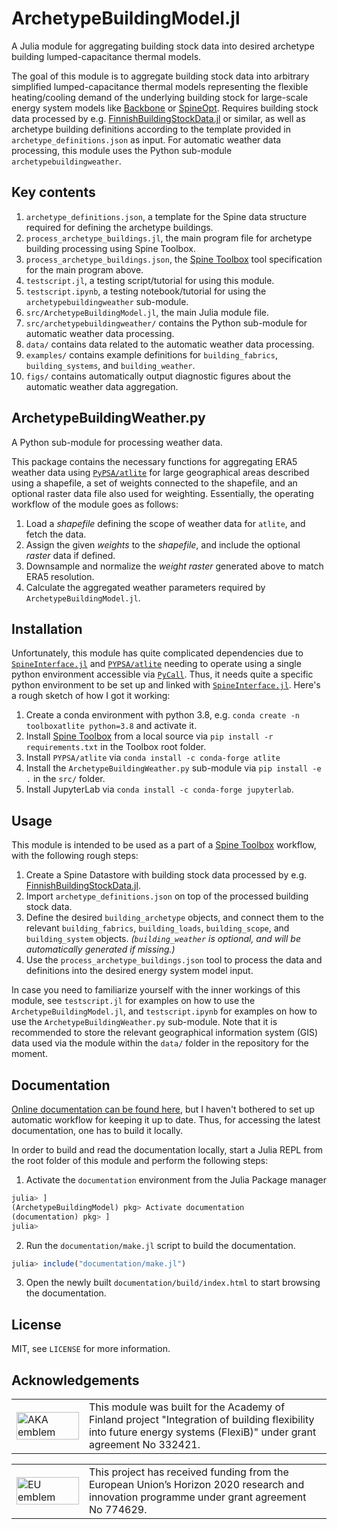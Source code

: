 # ArchetypeBuildingModel.jl

A Julia module for aggregating building stock data into desired archetype building lumped-capacitance thermal models.

The goal of this module is to aggregate building stock data into arbitrary
simplified lumped-capacitance thermal models representing the flexible
heating/cooling demand of the underlying building stock for large-scale
energy system models like [Backbone](https://cris.vtt.fi/en/publications/backbone)
or [SpineOpt](https://github.com/Spine-project/SpineOpt.jl).
Requires building stock data processed by e.g. [FinnishBuildingStockData.jl](https://github.com/vttresearch/FinnishBuildingStockData) or similar,
as well as archetype building definitions according to the template provided in `archetype_definitions.json` as input.
For automatic weather data processing, this module uses the Python sub-module `archetypebuildingweather`.


## Key contents

1. `archetype_definitions.json`, a template for the Spine data structure required for defining the archetype buildings.
2. `process_archetype_buildings.jl`, the main program file for archetype building processing using Spine Toolbox.
3. `process_archetype_buildings.json`, the [Spine Toolbox](https://github.com/Spine-project/Spine-Toolbox) tool specification for the main program above.
4. `testscript.jl`, a testing script/tutorial for using this module.
5. `testscript.ipynb`, a testing notebook/tutorial for using the `archetypebuildingweather` sub-module.
6. `src/ArchetypeBuildingModel.jl`, the main Julia module file.
7. `src/archetypebuildingweather/` contains the Python sub-module for automatic weather data processing.
8. `data/` contains data related to the automatic weather data processing.
9. `examples/` contains example definitions for `building_fabrics`, `building_systems`, and `building_weather`.
10. `figs/` contains automatically output diagnostic figures about the automatic weather data aggregation. 


## ArchetypeBuildingWeather.py

A Python sub-module for processing weather data.

This package contains the necessary functions for aggregating ERA5 weather data
using [`PyPSA/atlite`](https://github.com/PyPSA/atlite) for large geographical
areas described using a shapefile, a set of weights connected to the
shapefile, and an optional raster data file also used for weighting.
Essentially, the operating workflow of the module goes as follows:

1. Load a *shapefile* defining the scope of weather data for `atlite`, and fetch the data.
2. Assign the given *weights* to the *shapefile*, and include the optional *raster* data if defined.
3. Downsample and normalize the *weight raster* generated above to match ERA5 resolution.
4. Calculate the aggregated weather parameters required by `ArchetypeBuildingModel.jl`.


## Installation

Unfortunately, this module has quite complicated dependencies due to
[`SpineInterface.jl`](https://github.com/Spine-project/SpineInterface.jl) and
[`PYPSA/atlite`](https://github.com/PyPSA/atlite) needing to operate using a
single python environment accessible via [`PyCall`](https://github.com/JuliaPy/PyCall.jl).
Thus, it needs quite a specific python environment to be set up and linked with
[`SpineInterface.jl`](https://github.com/Spine-project/SpineInterface.jl).
Here's a rough sketch of how I got it working:

1. Create a conda environment with python 3.8, e.g. `conda create -n toolboxatlite python=3.8` and activate it.
2. Install [Spine Toolbox](https://github.com/Spine-project/Spine-Toolbox) from a local source via `pip install -r requirements.txt` in the Toolbox root folder.
3. Install `PYPSA/atlite` via `conda install -c conda-forge atlite`
4. Install the `ArchetypeBuildingWeather.py` sub-module via `pip install -e .` in the `src/` folder.
5. Install JupyterLab via `conda install -c conda-forge jupyterlab`.


## Usage

This module is intended to be used as a part of a [Spine Toolbox](https://github.com/Spine-project/Spine-Toolbox) workflow,
with the following rough steps:

1. Create a Spine Datastore with building stock data processed by e.g. [FinnishBuildingStockData.jl](https://github.com/vttresearch/FinnishBuildingStockData).
2. Import `archetype_definitions.json` on top of the processed building stock data.
3. Define the desired `building_archetype` objects, and connect them to the relevant `building_fabrics`, `building_loads`, `building_scope`, and `building_system` objects. *(`building_weather` is optional, and will be automatically generated if missing.)*
4. Use the `process_archetype_buildings.json` tool to process the data and definitions into the desired energy system model input.

In case you need to familiarize yourself with the inner workings of this module,
see `testscript.jl` for examples on how to use the `ArchetypeBuildingModel.jl`,
and `testscript.ipynb` for examples on how to use the `ArchetypeBuildingWeather.py` sub-module.
Note that it is recommended to store the relevant geographical information system (GIS)
data used via the module within the `data/` folder in the repository for the moment.


## Documentation

[Online documentation can be found here](https://vttresearch.github.io/ArchetypeBuildingModel/),
but I haven't bothered to set up automatic workflow for keeping it up to date.
Thus, for accessing the latest documentation, one has to build it locally.

In order to build and read the documentation locally,
start a Julia REPL from the root folder of this module and perform the following steps:

1. Activate the `documentation` environment from the Julia Package manager
```julia
julia> ]
(ArchetypeBuildingModel) pkg> Activate documentation
(documentation) pkg> ]
julia>
```

2. Run the `documentation/make.jl` script to build the documentation.
```julia
julia> include("documentation/make.jl")
```

3. Open the newly built `documentation/build/index.html` to start browsing the documentation.


## License

MIT, see `LICENSE` for more information.


## Acknowledgements

<center>
<table width=500px frame="none">
<tr>
<td valign="middle" width=100px>
<img src=https://www.aka.fi/globalassets/vanhat/y_kuvat/aka_logo_en.svg alt="AKA emblem" width=100%></td>
<td valign="middle">
This module was built for the Academy of Finland project "Integration of building flexibility into future energy systems (FlexiB)" under grant agreement No 332421.
</td>
</table>
</center>

<center>
<table width=500px frame="none">
<tr>
<td valign="middle" width=100px>
<img src=https://european-union.europa.eu/themes/contrib/oe_theme/dist/eu/images/logo/standard-version/positive/logo-eu--en.svg alt="EU emblem" width=100%></td>
<td valign="middle">
This project has received funding from the European Union’s Horizon 2020 research and innovation programme under grant agreement No 774629.
</td>
</table>
</center>
